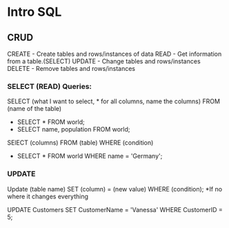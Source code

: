  # Intro SQL

 ## CRUD
 CREATE - Create tables and rows/instances of data
 READ - Get information from a table.(SELECT)
 UPDATE - Change tables and rows/instances
 DELETE - Remove tables and rows/instances


 ### SELECT (READ) Queries:
  SELECT (what I want to select, * for all columns, name the columns) FROM (name of the table)
  
  - SELECT * FROM world;
  - SELECT name, population FROM world;

  SElECT (columns) FROM (table)
  WHERE (condition)
  - SELECT * FROM world
    WHERE name = 'Germany';

### UPDATE
Update (table name)
SET (column) = (new value)
WHERE (condition); *If no where it changes everything


UPDATE Customers
SET CustomerName = 'Vanessa'
WHERE CustomerID = 5;

